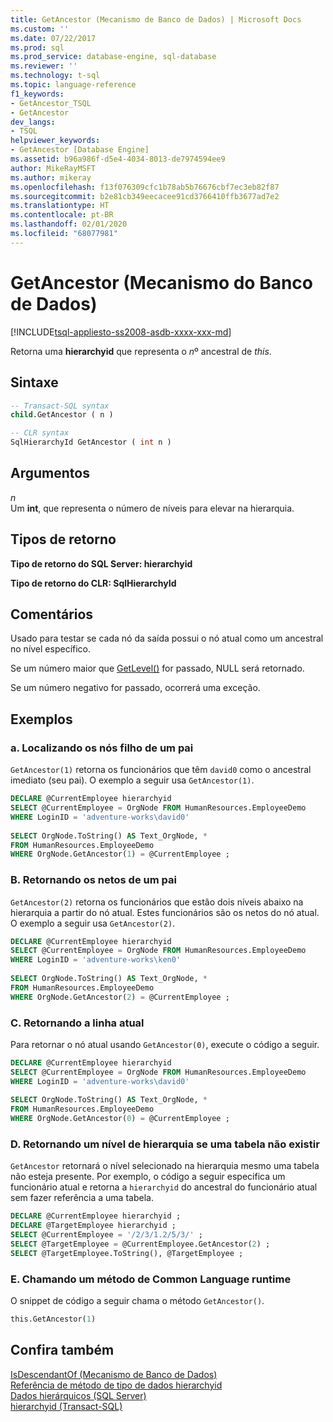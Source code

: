 ```yaml
---
title: GetAncestor (Mecanismo de Banco de Dados) | Microsoft Docs
ms.custom: ''
ms.date: 07/22/2017
ms.prod: sql
ms.prod_service: database-engine, sql-database
ms.reviewer: ''
ms.technology: t-sql
ms.topic: language-reference
f1_keywords:
- GetAncestor_TSQL
- GetAncestor
dev_langs:
- TSQL
helpviewer_keywords:
- GetAncestor [Database Engine]
ms.assetid: b96a986f-d5e4-4034-8013-de7974594ee9
author: MikeRayMSFT
ms.author: mikeray
ms.openlocfilehash: f13f076309cfc1b78ab5b76676cbf7ec3eb82f87
ms.sourcegitcommit: b2e81cb349eecacee91cd3766410ffb3677ad7e2
ms.translationtype: HT
ms.contentlocale: pt-BR
ms.lasthandoff: 02/01/2020
ms.locfileid: "68077981"
---
```

# <a name="getancestor-database-engine"></a>GetAncestor (Mecanismo do Banco de Dados)
[!INCLUDE[tsql-appliesto-ss2008-asdb-xxxx-xxx-md](../../includes/tsql-appliesto-ss2008-asdb-xxxx-xxx-md.md)]

Retorna uma **hierarchyid** que representa o *n*º ancestral de *this*.
  
## <a name="syntax"></a>Sintaxe  
  
```sql
-- Transact-SQL syntax  
child.GetAncestor ( n )   
```  
  
```sql
-- CLR syntax  
SqlHierarchyId GetAncestor ( int n )  
```  
  
## <a name="arguments"></a>Argumentos  
*n*  
Um **int**, que representa o número de níveis para elevar na hierarquia.
  
## <a name="return-types"></a>Tipos de retorno
**Tipo de retorno do SQL Server: hierarchyid**
  
**Tipo de retorno do CLR: SqlHierarchyId**
  
## <a name="remarks"></a>Comentários  
Usado para testar se cada nó da saída possui o nó atual como um ancestral no nível específico.
  
Se um número maior que [GetLevel()](../../t-sql/data-types/getlevel-database-engine.md) for passado, NULL será retornado.
  
Se um número negativo for passado, ocorrerá uma exceção.
  
## <a name="examples"></a>Exemplos  
  
### <a name="a-finding-the-child-nodes-of-a-parent"></a>a. Localizando os nós filho de um pai  
`GetAncestor(1)` retorna os funcionários que têm `david0` como o ancestral imediato (seu pai). O exemplo a seguir usa `GetAncestor(1)`.
  
```sql
DECLARE @CurrentEmployee hierarchyid  
SELECT @CurrentEmployee = OrgNode FROM HumanResources.EmployeeDemo  
WHERE LoginID = 'adventure-works\david0'  
  
SELECT OrgNode.ToString() AS Text_OrgNode, *  
FROM HumanResources.EmployeeDemo  
WHERE OrgNode.GetAncestor(1) = @CurrentEmployee ;  
```  
  
### <a name="b-returning-the-grandchildren-of-a-parent"></a>B. Retornando os netos de um pai  
`GetAncestor(2)` retorna os funcionários que estão dois níveis abaixo na hierarquia a partir do nó atual. Estes funcionários são os netos do nó atual. O exemplo a seguir usa `GetAncestor(2)`.
  
```sql
DECLARE @CurrentEmployee hierarchyid  
SELECT @CurrentEmployee = OrgNode FROM HumanResources.EmployeeDemo  
WHERE LoginID = 'adventure-works\ken0'  
  
SELECT OrgNode.ToString() AS Text_OrgNode, *  
FROM HumanResources.EmployeeDemo  
WHERE OrgNode.GetAncestor(2) = @CurrentEmployee ;  
```  
  
### <a name="c-returning-the-current-row"></a>C. Retornando a linha atual  
Para retornar o nó atual usando `GetAncestor(0)`, execute o código a seguir.
  
```sql
DECLARE @CurrentEmployee hierarchyid  
SELECT @CurrentEmployee = OrgNode FROM HumanResources.EmployeeDemo  
WHERE LoginID = 'adventure-works\david0'  
  
SELECT OrgNode.ToString() AS Text_OrgNode, *  
FROM HumanResources.EmployeeDemo  
WHERE OrgNode.GetAncestor(0) = @CurrentEmployee ;  
```  
  
### <a name="d-returning-a-hierarchy-level-if-a-table-isnt-present"></a>D. Retornando um nível de hierarquia se uma tabela não existir  
`GetAncestor` retornará o nível selecionado na hierarquia mesmo uma tabela não esteja presente. Por exemplo, o código a seguir especifica um funcionário atual e retorna a `hierarchyid` do ancestral do funcionário atual sem fazer referência a uma tabela.
  
```sql
DECLARE @CurrentEmployee hierarchyid ;  
DECLARE @TargetEmployee hierarchyid ;  
SELECT @CurrentEmployee = '/2/3/1.2/5/3/' ;  
SELECT @TargetEmployee = @CurrentEmployee.GetAncestor(2) ;  
SELECT @TargetEmployee.ToString(), @TargetEmployee ;  
```  
  
### <a name="e-calling-a-common-language-runtime-method"></a>E. Chamando um método de Common Language runtime  
O snippet de código a seguir chama o método `GetAncestor()`.
  
```sql
this.GetAncestor(1)  
```  
  
## <a name="see-also"></a>Confira também
[IsDescendantOf &#40;Mecanismo de Banco de Dados&#41;](../../t-sql/data-types/isdescendantof-database-engine.md)  
[Referência de método de tipo de dados hierarchyid](https://msdn.microsoft.com/library/01a050f5-7580-4d5f-807c-7f11423cbb06)  
[Dados hierárquicos &#40;SQL Server&#41;](../../relational-databases/hierarchical-data-sql-server.md)  
[hierarchyid &#40;Transact-SQL&#41;](../../t-sql/data-types/hierarchyid-data-type-method-reference.md)
  